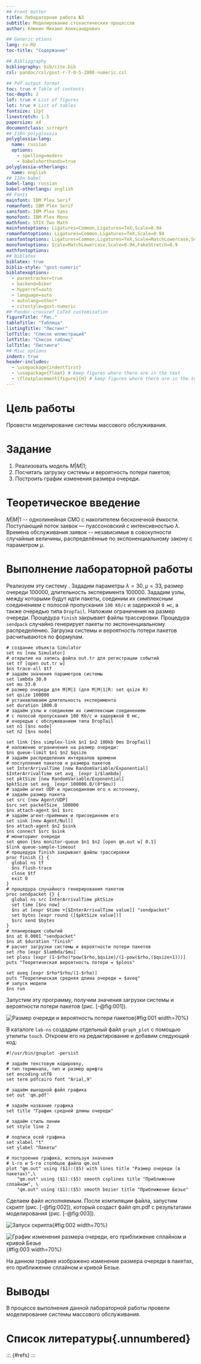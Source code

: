 ```yaml
---
## Front matter
title: Лабораторная работа №3
subtitle: Моделирование стохастических процессов
author: Клюкин Михаил Александрович

## Generic otions
lang: ru-RU
toc-title: "Содержание"

## Bibliography
bibliography: bib/cite.bib
csl: pandoc/csl/gost-r-7-0-5-2008-numeric.csl

## Pdf output format
toc: true # Table of contents
toc-depth: 2
lof: true # List of figures
lot: true # List of tables
fontsize: 12pt
linestretch: 1.5
papersize: a4
documentclass: scrreprt
## I18n polyglossia
polyglossia-lang:
  name: russian
  options:
	- spelling=modern
	- babelshorthands=true
polyglossia-otherlangs:
  name: english
## I18n babel
babel-lang: russian
babel-otherlangs: english
## Fonts
mainfont: IBM Plex Serif
romanfont: IBM Plex Serif
sansfont: IBM Plex Sans
monofont: IBM Plex Mono
mathfont: STIX Two Math
mainfontoptions: Ligatures=Common,Ligatures=TeX,Scale=0.94
romanfontoptions: Ligatures=Common,Ligatures=TeX,Scale=0.94
sansfontoptions: Ligatures=Common,Ligatures=TeX,Scale=MatchLowercase,Scale=0.94
monofontoptions: Scale=MatchLowercase,Scale=0.94,FakeStretch=0.9
mathfontoptions:
## Biblatex
biblatex: true
biblio-style: "gost-numeric"
biblatexoptions:
  - parentracker=true
  - backend=biber
  - hyperref=auto
  - language=auto
  - autolang=other*
  - citestyle=gost-numeric
## Pandoc-crossref LaTeX customization
figureTitle: "Рис."
tableTitle: "Таблица"
listingTitle: "Листинг"
lofTitle: "Список иллюстраций"
lotTitle: "Список таблиц"
lolTitle: "Листинги"
## Misc options
indent: true
header-includes:
  - \usepackage{indentfirst}
  - \usepackage{float} # keep figures where there are in the text
  - \floatplacement{figure}{H} # keep figures where there are in the text
---
```


# Цель работы

Провести моделирование системы массового обслуживания.

# Задание

1. Реализовать модель $M|M|1$;
2. Посчитать загрузку системы и вероятность потери пакетов;
3. Построить график изменения размера очереди.

# Теоретическое введение

$M|M|1$ -- однолинейная СМО с накопителем бесконечной ёмкости. Поступающий поток заявок — пуассоновский с интенсивностью $\lambda$. Времена обслуживания заявок -- независимые в совокупности случайные величины, распределённые по
экспоненциальному закону с параметром $\mu$.

# Выполнение лабораторной работы

Реализуем эту систему . 
Зададим параметры $\lambda = 30, \mu = 33$, размер очереди 100000, длительность эксперимента 100000. 
Зададим узлы, между которыми будут идти пакеты, соединим их симплексным соединением с полосой пропускания `100 Кб/с` и задержкой `0 мс`, а также очередью типа `DropTail`.
Наложим ограничения на размер очереди. 
Процедура `finish` закрывает файлы трассировки. 
Процедура `sendpack` случайно генерирует пакеты по экспоненциальному распределению.
Загрузка системы и вероятность потери пакетов расчитываются по формулам.

```
# создание объекта Simulator
set ns [new Simulator]
# открытие на запись файла out.tr для регистрации событий
set tf [open out.tr w]
$ns trace-all $tf
# задаём значения параметров системы
set lambda 30.0
set mu 33.0
# размер очереди для M|M|1 (для M|M|1|R: set qsize R)
set qsize 100000
# устанавливаем длительность эксперимента
set duration 1000.0
# задаём узлы и соединяем их симплексным соединением
# с полосой пропускания 100 Кб/с и задержкой 0 мс,
# очередью с обслуживанием типа DropTail
set n1 [$ns node]
set n2 [$ns node]

set link [$ns simplex-link $n1 $n2 100kb 0ms DropTail]
# наложение ограничения на размер очереди:
$ns queue-limit $n1 $n2 $qsize
# задаём распределения интервалов времени
# поступления пакетов и размера пакетов
set InterArrivalTime [new RandomVariable/Exponential]
$InterArrivalTime set avg_ [expr 1/$lambda]
set pktSize [new RandomVariable/Exponential]
$pktSize set avg_ [expr 100000.0/(8*$mu)]
# задаём агент UDP и присоединяем его к источнику,
# задаём размер пакета
set src [new Agent/UDP]
$src set packetSize_ 100000
$ns attach-agent $n1 $src
# задаём агент-приёмник и присоединяем его
set sink [new Agent/Null]
$ns attach-agent $n2 $sink
$ns connect $src $sink
# мониторинг очереди
set qmon [$ns monitor-queue $n1 $n2 [open qm.out w] 0.1]
$link queue-sample-timeout
# процедура finish закрывает файлы трассировки
proc finish {} {
  global ns tf
  $ns flush-trace
  close $tf
  exit 0
}
# процедура случайного генерирования пакетов
proc sendpacket {} {
  global ns src InterArrivalTime pktSize
  set time [$ns now]
  $ns at [expr $time +[$InterArrivalTime value]] "sendpacket"
  set bytes [expr round ([$pktSize value])]
  $src send $bytes
}
# планировщик событий
$ns at 0.0001 "sendpacket"
$ns at $duration "finish"
# расчет загрузки системы и вероятности потери пакетов
set rho [expr $lambda/$mu]
set ploss [expr (1-$rho)*pow($rho,$qsize)/(1-pow($rho,($qsize+1)))]
puts "Теоретическая вероятность потери = $ploss"

set aveq [expr $rho*$rho/(1-$rho)]
puts "Теоретическая средняя длина очереди = $aveq"
# запуск модели
$ns run
```

Запустим эту программу, получим значения загрузки системы и вероятности потери пакетов (рис. [-@fig:001]).

![Размер очереди и вероятность потери пакетов](image/1.png){#fig:001 width=70%}

В каталоге `lab-ns` создадим отдельный файл `graph_plot` с помощью утилиты `touch`. Откроем его на редактирование и добавим следующий код:

```
#!/usr/bin/gnuplot -persist

# задаём текстовую кодировку,
# тип терминала, тип и размер шрифта
set encoding utf8
set term pdfcairo font "Arial,9"

# задаём выходной файл графика
set out 'qm.pdf'

# задаём название графика
set title "График средней длины очереди"

# задаём стиль линии
set style line 2

# подписи осей графика
set xlabel "t"
set ylabel "Пакеты"

# построение графика, используя значения
# 1-го и 5-го столбцов файла qm.out
plot "qm.out" using ($1):($5) with lines title "Размер очереди (в пакетах)",\
	"qm.out" using ($1):($5) smooth csplines title "Приближение сплайном", \
	"qm.out" using ($1):($5) smooth bezier title "Приближение Безье"
```

Сделаем файл исполняемым. После компиляции файла, запустим скрипт (рис. [-@fig:002]), который создаст файл qm.pdf с результатами моделирования (рис. [-@fig:003]).

![Запуск скрипта](image/3.png){#fig:002 width=70%}

![График изменения размера очереди, его приближение сплайном и кривой Безье](image/2.png){#fig:003 width=70%}

На данном графике изображено изменение размера очереди в пакетах, его приближение сплайном и кривой Безье.

# Выводы

В процессе выполнения данной лабораторной работы провели моделирование системы массового обслуживания.

# Список литературы{.unnumbered}

::: {#refs}
:::
